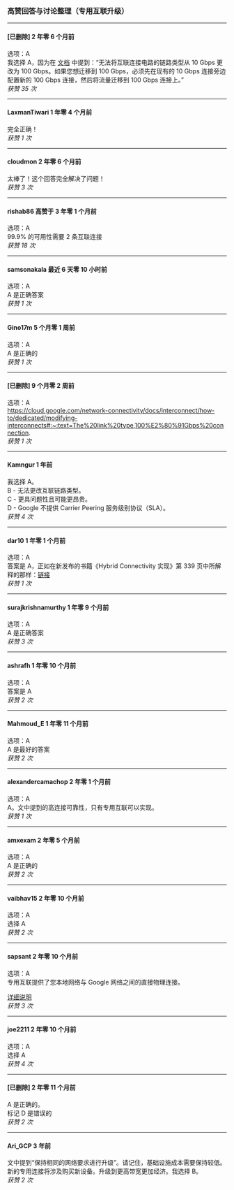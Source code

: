 ### 高赞回答与讨论整理（专用互联升级）

---

#### [已删除] 2 年零 6 个月前  
选项：A  
我选择 A，因为在 [文档](https://cloud.google.com/network-connectivity/docs/interconnect/how-to/dedicated/modifying-interconnects) 中提到：“无法将互联连接电路的链路类型从 10 Gbps 更改为 100 Gbps。如果您想迁移到 100 Gbps，必须先在现有的 10 Gbps 连接旁边配置新的 100 Gbps 连接，然后将流量迁移到 100 Gbps 连接上。”  
*获赞 35 次*

---

#### LaxmanTiwari 1 年零 4 个月前  
完全正确！  
*获赞 1 次*

---

#### cloudmon 2 年零 6 个月前  
太棒了！这个回答完全解决了问题！  
*获赞 3 次*

---

#### rishab86 高赞于 3 年零 1 个月前  
选项：A  
99.9% 的可用性需要 2 条互联连接  
*获赞 18 次*

---

#### samsonakala 最近 6 天零 10 小时前  
选项：A  
A 是正确答案  
*获赞 1 次*

---

#### Gino17m 5 个月零 1 周前  
选项：A  
A 是正确的  
*获赞 1 次*

---

#### [已删除] 9 个月零 2 周前  
选项：A  
https://cloud.google.com/network-connectivity/docs/interconnect/how-to/dedicated/modifying-interconnects#:~:text=The%20link%20type,100%E2%80%91Gbps%20connection.  
*获赞 1 次*

---

#### Kamngur 1 年前  
我选择 A。  
B - 无法更改互联链路类型。  
C - 更具问题性且可能更昂贵。  
D - Google 不提供 Carrier Peering 服务级别协议（SLA）。  
*获赞 4 次*

---

#### dar10 1 年零 1 个月前  
选项：A  
答案是 A，正如在新发布的书籍《Hybrid Connectivity 实现》第 339 页中所解释的那样：[链接](https://a.co/d/asbIhln)  
*获赞 1 次*

---

#### surajkrishnamurthy 1 年零 9 个月前  
选项：A  
A 是正确答案  
*获赞 3 次*

---

#### ashrafh 1 年零 10 个月前  
选项：A  
答案是 A  
*获赞 2 次*

---

#### Mahmoud_E 1 年零 11 个月前  
选项：A  
A 是最好的答案  
*获赞 2 次*

---

#### alexandercamachop 2 年零 1 个月前  
选项：A  
A。文中提到的高连接可靠性，只有专用互联可以实现。  
*获赞 1 次*

---

#### amxexam 2 年零 5 个月前  
选项：A  
A 是正确的  
*获赞 2 次*

---

#### vaibhav15 2 年零 10 个月前  
选项：A  
选择 A  
*获赞 2 次*

---

#### sapsant 2 年零 10 个月前  
选项：A  
专用互联提供了您本地网络与 Google 网络之间的直接物理连接。  

[详细说明](https://cloud.google.com/network-connectivity/docs/interconnect/concepts/dedicated-overview)  
*获赞 3 次*

---

#### joe2211 2 年零 10 个月前  
选项：A  
选择 A  
*获赞 4 次*

---

#### [已删除] 2 年零 11 个月前  
A 是正确的。  
标记 D 是错误的  
*获赞 2 次*

---

#### Ari_GCP 3 年前  
文中提到“保持相同的网络要求进行升级”。请记住，基础设施成本需要保持较低。新的专用连接将涉及购买新设备。升级到更高带宽更加经济。我选择 B。  
*获赞 2 次*
